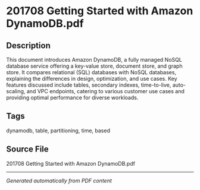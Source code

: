 # 201708 Getting Started with Amazon DynamoDB.pdf

## Description
This document introduces Amazon DynamoDB, a fully managed NoSQL database service offering a key-value store, document store, and graph store. It compares relational (SQL) databases with NoSQL databases, explaining the differences in design, optimization, and use cases. Key features discussed include tables, secondary indexes, time-to-live, auto-scaling, and VPC endpoints, catering to various customer use cases and providing optimal performance for diverse workloads.
## Tags
dynamodb, table, partitioning, time, based

## Source File
201708 Getting Started with Amazon DynamoDB.pdf

---
*Generated automatically from PDF content*
